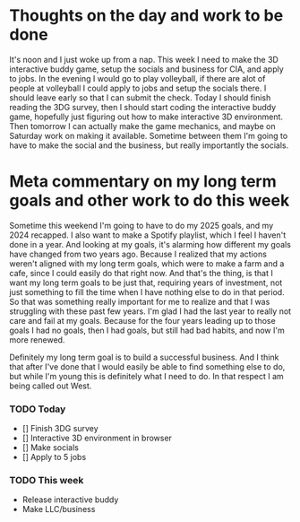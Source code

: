 # Thoughts on the day and work to be done #
It's noon and I just woke up from a nap. This week I need to make the 3D interactive buddy game, setup the socials and business for CIA, and apply to jobs. In the evening I would go to play volleyball, if there are alot of people at volleyball I could apply to jobs and setup the socials there. I should leave early so that I can submit the check.
Today I should finish reading the 3DG survey, then I should start coding the interactive buddy game, hopefully just figuring out how to make interactive 3D environment. Then tomorrow I can actually make the game mechanics, and maybe on Saturday work on making it available. Sometime between them I'm going to have to make the social and the business, but really importantly the socials. 

# Meta commentary on my long term goals and other work to do this week #
Sometime this weekend I'm going to have to do my 2025 goals, and my 2024 recapped. I also want to make a Spotify playlist, which I feel I haven't done in a year. And looking at my goals, it's alarming how different my goals have changed from two years ago. Because I realized that my actions weren't aligned with my long term goals, which were to make a farm and a cafe, since I could easily do that right now. And that's the thing, is that I want my long term goals to be just that, requiring years of investment, not just something to fill the time when I have nothing else to do in that period. So that was something really important for me to realize and that I was struggling with these past few years. I'm glad I had the last year to really not care and fail at my goals. Because for the four years leading up to those goals I had no goals, then I had goals, but still had bad habits, and now I'm more renewed.

Definitely my long term goal is to build a successful business. And I think that after I've done that I would easily be able to find something else to do, but while I'm young this is definitely what I need to do. In that respect I am being called out West. 

### TODO Today
- [] Finish 3DG survey
- [] Interactive 3D environment in browser
- [] Make socials
- [] Apply to 5 jobs

### TODO This week
- Release interactive buddy
- Make LLC/business
